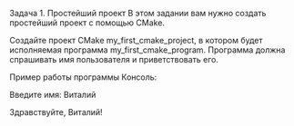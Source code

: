 Задача 1. Простейший проект
В этом задании вам нужно создать простейший проект с помощью CMake.

Создайте проект CMake my_first_cmake_project, в котором будет исполняемая программа my_first_cmake_program. Программа должна спрашивать имя пользователя и приветствовать его.

Пример работы программы
Консоль:

Введите имя: Виталий

Здравствуйте, Виталий!
